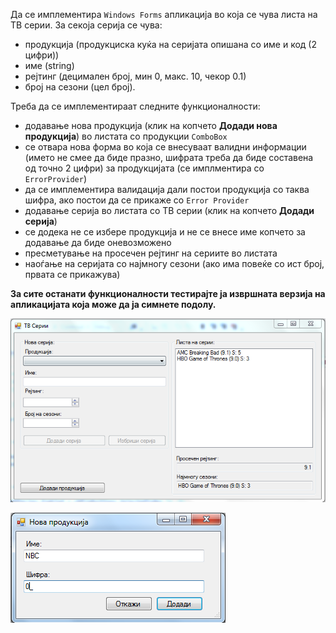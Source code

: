 Да се имплементира `Windows Forms` апликација во која се чува листа на ТВ серии. За секоја серија се чува:

- продукција (продукциска куќа на серијата опишана со име и код (2 цифри))
- име (string)
- рејтинг (децимален број, мин 0, макс. 10, чекор 0.1)
- број на сезони (цел број).

Треба да се имплементираат следните функционалности:

- додавање нова продукција (клик на копчето **Додади нова продукција**) во листата со продукции `ComboBox`
 - се отвара нова форма во која се внесуваат валидни информации (името не смее да биде празно, шифрата треба да биде составена од точно 2 цифри) за продукцијата (се имплментира со `ErrorProvider`)
 - да се имплементира валидација дали постои продукција со таква шифра, ако постои да се прикаже со `Error Provider`
- додавање серија во листата со ТВ серии (клик на копчето **Додади серија**)
 - се додека не се избере продукција и не се внесе име копчето за додавање да биде оневозможено
- пресметување на просечен рејтинг на сериите во листата
- наоѓање на серијата со најмногу сезони (ако има повеќе со ист број, првата се прикажува)

**За сите останати функционалности тестирајте ја извршната верзија на апликацијата која може да ја симнете подолу.**

![Изглед на апликацијата](main.PNG)

![Форма за додавање нова продукција](new_production.PNG)
